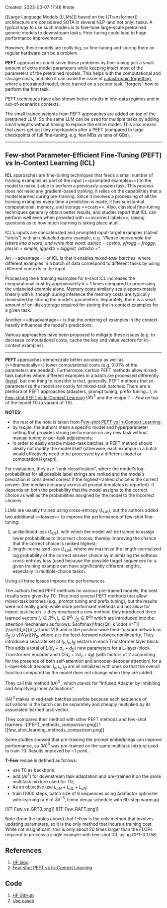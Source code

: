 Created: 2023-03-07 17:48
#note

[[Large Language Models (LLMs)]] based on the [[Transformer]] architecture are considered SOTA in several NLP (and not only) tasks. A typical way to use such models is to fine-tune large-scale pretrained generic models to downstream tasks. Fine-tuning could lead to huge performance improvements.

However, these models are really big, so fine-tuning and storing them on regular hardware can be a problem.

**PEFT** approaches could solve these problems by fine-tuning just a small amount of extra model parameters while keeping intact most of the parameters of the pretrained models.
This helps with the computational and storage costs, and also it can avoid the issue of [catastrophic forgetting](https://arxiv.org/abs/1312.6211), where a pretrained model, once trained on a second task, "forgets" how to perform the first task.

PEFT techniques have also shown better results in low-data regimes and in out-of-scenarios contexts.

The small trained weights from PEFT approaches are added on top of the pretrained LLM. So the same LLM can be used for multiple tasks by adding small weights without having to replace the entire model. This also means that users get just tiny checkpoints after a PEFT (compared to large checkpoints of full fine-tuning, e.g. few MBs vs tens of GBs).
___
## Few-shot Parameter-Efficient Fine-Tuning (PEFT) vs In-Context Learning (ICL)

**ICL** approaches are fine-tuning techniques that feeds a small number of training examples as part of the input (==prompted examples==) to the model to make it able to perform a previously-unseen task. This process does not need any gradient-based training, it relies on the capabilities that a model learned during pre-training. 
Since it involves a processing of all the training examples every time a prediction is made, it has substantial computational, memory, and storage ==costs==. Also, classical fine-tuning techniques generally obtain better results, and studies report that ICL can perform well even when provided with ==incorrect labels==, raising questions as to how much learning is taking place at all.

ICL's inputs are concatenated and prompted input-target examples (called “shots”) with an unlabeled query example, e.g. *“Please unscramble the letters into a word, and write that word: asinoc = casino, yfrogg = froggy, plesim = simple, iggestb = biggest, astedro =”*. 

An ==advantage== of ICL is that it enables *mixed-task batches*, where different examples in a batch of data correspond to different tasks by using different contexts in the input. 

Processing the k training examples for k-shot ICL increases the computational cost by approximately k + 1 times compared to processing the unlabeled example alone. Memory costs similarly scale approximately linearly with k, though during inference the memory costs are typically dominated by storing the model’s parameters. Separately, there is a small amount of on-disk storage required for storing the in-context examples for a given task.

Another ==disadvantage== is that the ordering of examples in the context heavily influences the model's predictions.

Various approaches have been proposed to mitigate these issues (e.g. to decrease computational costs, cache the key and value vectors for in-context examples).

___

**PEFT** approaches demonstrate better accuracy as well as (==dramatically==) lower computational costs (e.g. 0.01% of the parameters are needed).
Furthermore, certain PEFT methods allow mixed-task batches where different examples in a batch are processed differently ([here](https://arxiv.org/abs/2104.08691)), but one thing to consider is that, generally, PEFT methods that re-parameterize the model are costly for mixed-task batches.
There are a plethora of PEFT approaches (adapters, prompt tuning, prefix tuning...), in [Few-shot PEFT vs In-Context Learning](https://arxiv.org/pdf/2205.05638.pdf) $(IA)^3$ and the recipe $T-Few$ on top of the model T0 (a variant of T5).

**NOTES:** 
- the rest of the note is taken from [Few-shot PEFT vs In-Context Learning](https://arxiv.org/pdf/2205.05638.pdf);
- by *recipe*, the authors mean a specific model and hyperparameter setting that provides strong performance on any new task without manual tuning or per-task adjustments;
- in order to easily enable mixed-task batches, a PEFT method should ideally not modify the model itself (otherwise, each example in a batch would effectively need to be processed by a different model or computational graph).

For evaluation, they use “rank classification”, where the model’s log-probabilities for all possible label strings are ranked and the model’s prediction is considered correct if the highest-ranked choice is the correct answer (the median accuracy across all prompt templates is reported). It depends on both the probability that the model assigns to the correct choice as well as the probabilities assigned by the model to the incorrect choices

LLMs are usually trained using cross-entropy ($L_{LM}$), but  the authors added two additional ==losses== to improve the performance of few-shot fine-tuning:
1. unlikelihood loss ($L_{UL}$), with which the model will be trained to assign lower probabilities to incorrect choices, thereby improving the chance that the correct choice is ranked highest;
2. length-normalized loss ($L_{LN}$), where we maximize the length-normalized log probability of the correct answer choice by minimizing the softmax cross-entropy loss (used because the possible target sequences for a given training example can have significantly different lengths, especially in multiple-choice tasks).

Using all three losses improve the performances.

The authors tested PEFT methods on various pre-trained models, the best results were given by T0.
They tried several PEFT methods that allow mixed-task batches (e.g., prompt tuning and prefix tuning), but the results were not really good, while more performant methods did not allow for mixed-task batch -> they developed a new method: they introduced three learned vectors $l_k \in R^{d_k}, l_v \in R^{d_v}, l_{ff} \in R^{d_{ff}}$ which are introduced into the attention mechanism as follows: $softmax(\frac{Q(l_k \odot K^T)}{\sqrt{d_k}})(l_v \odot V)$  and in the position-wise feed-forward network as $(l_{ff} \odot \gamma(W_1x))W_2$, where $\gamma$ is the feed-forward network nonlinearity.
They introduce a separate set of $l_k, l_v, l_{ff}$ vectors in each Transformer layer block. This adds a total of $L(d_k + d_v + d_{ff})$ new parameters for a L-layer-block Transformer encoder and $L(2d_k + 2d_v + d_{ff})$ (with factors of 2 accounting for the presence of both self-attention and encoder-decoder attention) for a L-layer-block decoder. $l_k, l_v, l_{ff}$ are all initialized with ones so that the overall function computed by the model does not change when they are added. 

They call this method $(IA)^3$ , which stands for “Infused Adapter by Inhibiting and Amplifying Inner Activations”.

$(IA)^3$ makes mixed-task batches possible because each sequence of activations in the batch can be separately and cheaply multiplied by its associated learned task vector.

They compared their method with other PEFT methods and few-shot learners.
![[PEFT_methods_comparison.png]] ![[few_shot_learning_methods_comparison.png]]

Some studies showed that pre-training the prompt embeddings can improve performance, so $(IA)^3$ was pre-trained on the same multitask mixture used to train T0. Results improved by ~1 point.

**T-Few** recipe is defined as follows:
- use T0 as backbone;
- add $(AI^3)$ for downstream task adaptation and pre-trained it on the same multitask mixture used for T0;
- As an objective use $L_{LM} + L_{UL} + L_{LN}$;
- train (1000 steps, batch size of 8 sequences using Adafactor optimizer with learning rate of $3e^{-3}$, linear decay schedule with 60-step warmup).

![[T-Few_vs_GPT3.png]] ![[T-Few_RAFT.png]]

Note (from the tables above) that T-Few is the only method that involves updating parameters, so it is the only method that incurs a training cost. While not insignificant, this is only about 20 times larger than the FLOPs required to process a single example with few-shot ICL using GPT-3 175B.

## References
1. [HF blog](https://huggingface.co/blog/peft)
2. [Few-shot PEFT vs In-Context Learning](https://arxiv.org/pdf/2205.05638.pdf)

## Code
1. [HF GitHub](https://github.com/huggingface/peft)
2. [Use cases](https://github.com/huggingface/peft#use-cases)
